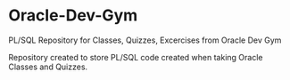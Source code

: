 # Oracle-Dev-Gym
PL/SQL Repository for Classes, Quizzes, Excercises from Oracle Dev Gym

<p>Repository created to store PL/SQL code created when taking Oracle Classes and Quizzes.</p>
